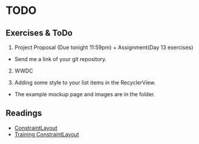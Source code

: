 TODO
======

## Exercises & ToDo 

1. Project Proposal (Due tonight 11:59pm) + Assignment(Day 13 exercises)
- Send me a link of your git repository.

2. WWDC

3. Adding some style to your list items in the RecyclerView.
- The example mockup page and images are in the folder.


## Readings
* [ConstraintLayout](https://developer.android.com/reference/android/support/constraint/ConstraintLayout.html)
* [Training ConstraintLayout](https://developer.android.com/training/constraint-layout/index.html)


